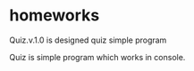 # homeworks





Quiz.v.1.0 is designed quiz simple program 








Quiz is simple program which works in console.
